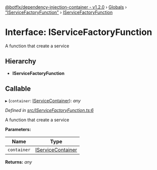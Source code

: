[@botflx/dependency-injection-container - v1.2.0](../README.md) › [Globals](../globals.md) › ["IServiceFactoryFunction"](../modules/_iservicefactoryfunction_.md) › [IServiceFactoryFunction](_iservicefactoryfunction_.iservicefactoryfunction.md)

# Interface: IServiceFactoryFunction

A function that create a service

## Hierarchy

* **IServiceFactoryFunction**

## Callable

▸ (`container`: [IServiceContainer](_iservicecontainer_.iservicecontainer.md)): *any*

*Defined in [src/IServiceFactoryFunction.ts:6](https://github.com/botflux/dependency-injection-container/blob/a377b37/src/IServiceFactoryFunction.ts#L6)*

A function that create a service

**Parameters:**

Name | Type |
------ | ------ |
`container` | [IServiceContainer](_iservicecontainer_.iservicecontainer.md) |

**Returns:** *any*
